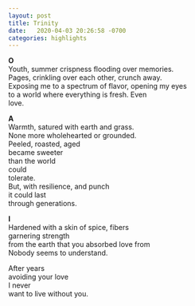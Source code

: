 ```yaml
---
layout: post
title: Trinity
date:   2020-04-03 20:26:58 -0700
categories: highlights
---
```

  **O**  
Youth, summer crispness flooding over memories.    
Pages, crinkling over each other, crunch away.  
Exposing me to a spectrum of flavor, opening my eyes    
to a world where everything is fresh. Even    
love.  

  **A**  
Warmth, satured with earth and grass.  
None more wholehearted or grounded.  
Peeled, roasted, aged  
became sweeter  
than the world  
  could  
    tolerate.  
But, with resilience, and punch   
it could last   
through generations.  

  **I**  
Hardened with a skin of spice, fibers  
garnering strength  
from the earth that you absorbed love from  
Nobody seems to understand.   

After years  
avoiding your love  
I never  
want to live without you.  
